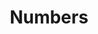 ---
title: "Numbers"
linkTitle: "Numbers"
description: "Information related to working with Numbers."
---